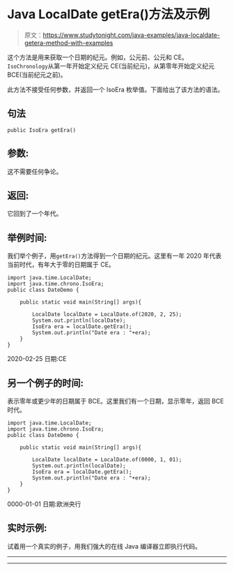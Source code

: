 # Java LocalDate getEra()方法及示例

> 原文：<https://www.studytonight.com/java-examples/java-localdate-getera-method-with-examples>

这个方法是用来获取一个日期的纪元。例如，公元前、公元和 CE。`IsoChronology`从第一年开始定义纪元 CE(当前纪元)，从第零年开始定义纪元 BCE(当前纪元之前)。

此方法不接受任何参数，并返回一个 IsoEra 枚举值。下面给出了该方法的语法。

## 句法

```
public IsoEra getEra()
```

## 参数:

这不需要任何争论。

## 返回:

它回到了一个年代。

## 举例时间:

我们举个例子，用`getEra()`方法得到一个日期的纪元。这里有一年 2020 年代表当前时代，有年大于零的日期属于 CE。

```
import java.time.LocalDate;
import java.time.chrono.IsoEra; 
public class DateDemo {

	public static void main(String[] args){  

		LocalDate localDate = LocalDate.of(2020, 2, 25);
		System.out.println(localDate);
		IsoEra era = localDate.getEra();
		System.out.println("Date era : "+era);
	}
}
```

2020-02-25
日期:CE

## 另一个例子的时间:

表示零年或更少年的日期属于 BCE。这里我们有一个日期，显示零年，返回 BCE 时代。

```
import java.time.LocalDate;
import java.time.chrono.IsoEra; 
public class DateDemo {

	public static void main(String[] args){  

		LocalDate localDate = LocalDate.of(0000, 1, 01);
		System.out.println(localDate);
		IsoEra era = localDate.getEra();
		System.out.println("Date era : "+era);
	}
}
```

0000-01-01
日期:欧洲央行

## 实时示例:

试着用一个真实的例子，用我们强大的在线 Java 编译器立即执行代码。

* * *

* * *